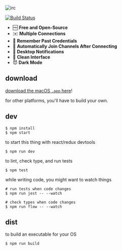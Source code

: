 ![irc](https://user-images.githubusercontent.com/820696/63960091-a9232c00-ca5b-11e9-851b-9a3a12c15760.png)

[![Build Status](https://travis-ci.org/brandly/irc.svg?branch=master)](https://travis-ci.org/brandly/irc)

- 🆓 **Free and Open-Source**
- ✉️ **Multiple Connections**
- 🤔 **Remember Past Credentials**
- 👋 **Automatically Join Channels After Connecting**
- 🔔 **Desktop Notifications**
- 👔 **Clean Interface**
- 😈 **Dark Mode**

## download

[download the macOS `.app` here](https://github.com/galakhov/brandly_irc_client_electron/releases)!

for other platforms, you'll have to build your own.

## dev

```shell
$ npm install
$ npm start
```

to start this thing with react/redux devtools

```shell
$ npm run dev
```

to lint, check type, and run tests

```shell
$ npm test
```

while writing code, you might want to watch things

```shell
# run tests when code changes
$ npm run jest -- --watch

# check types when code changes
$ npm run flow -- --watch
```

## dist

to build an executable for your OS

```shell
$ npm run build
```
